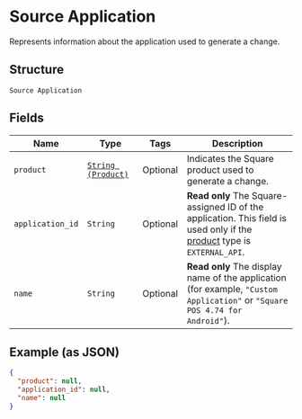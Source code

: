 
# Source Application

Represents information about the application used to generate a change.

## Structure

`Source Application`

## Fields

| Name | Type | Tags | Description |
|  --- | --- | --- | --- |
| `product` | [`String (Product)`](../../doc/models/product.md) | Optional | Indicates the Square product used to generate a change. |
| `application_id` | `String` | Optional | __Read only__ The Square-assigned ID of the application. This field is used only if the<br>[product](../../doc/models/product.md) type is `EXTERNAL_API`. |
| `name` | `String` | Optional | __Read only__ The display name of the application<br>(for example, `"Custom Application"` or `"Square POS 4.74 for Android"`). |

## Example (as JSON)

```json
{
  "product": null,
  "application_id": null,
  "name": null
}
```

